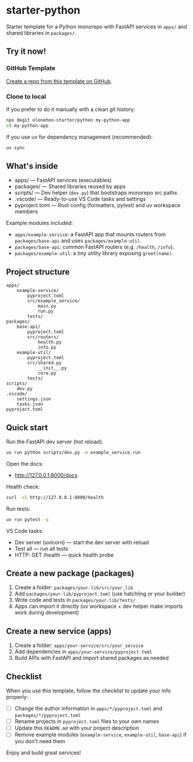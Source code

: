 # starter-python

Starter template for a Python monorepo with FastAPI services in `apps/` and shared libraries in `packages/`.

## Try it now!

### GitHub Template

[Create a repo from this template on GitHub](https://github.com/elonehoo-starter/python/generate).

### Clone to local

If you prefer to do it manually with a clean git history:

```bash
npx degit elonehoo-starter/python my-python-app
cd my-python-app
```

If you use uv for dependency management (recommended):

```bash
uv sync
```

## What's inside

- apps/ — FastAPI services (executables)
- packages/ — Shared libraries reused by apps
- scripts/ — Dev helper (`dev.py`) that bootstraps monorepo src paths
- .vscode/ — Ready-to-use VS Code tasks and settings
- pyproject.toml — Root config (formatters, pytest) and uv workspace members

Example modules included:
- `apps/example-service`: a FastAPI app that mounts routers from `packages/base-api` and uses `packages/example-util`.
- `packages/base-api`: common FastAPI routers (e.g. `/health`, `/info`).
- `packages/example-util`: a tiny utility library exposing `greet(name)`.

## Project structure

```
apps/
	example-service/
		pyproject.toml
		src/example_service/
			main.py
			run.py
		tests/
packages/
	base-api/
		pyproject.toml
		src/routers/
			health.py
			info.py
	example-util/
		pyproject.toml
		src/shared.py
			__init__.py
			core.py
		tests/
scripts/
	dev.py
.vscode/
	settings.json
	tasks.json
pyproject.toml
```

## Quick start

Run the FastAPI dev server (hot reload):

```bash
uv run python scripts/dev.py -m example_service.run
```

Open the docs:

- http://127.0.0.1:8000/docs

Health check:

```bash
curl -sS http://127.0.0.1:8000/health
```

Run tests:

```bash
uv run pytest -q
```

VS Code tasks:

- Dev server (uvicorn) — start the dev server with reload
- Test all — run all tests
- HTTP: GET /health — quick health probe

## Create a new package (packages)

1) Create a folder: `packages/your-lib/src/your_lib`
2) Add `packages/your-lib/pyproject.toml` (use hatchling or your builder)
3) Write code and tests in `packages/your-lib/tests/`
4) Apps can import it directly (uv workspace + dev helper make imports work during development)

## Create a new service (apps)

1) Create a folder: `apps/your-service/src/your_service`
2) Add dependencies in `apps/your-service/pyproject.toml`
3) Build APIs with FastAPI and import shared packages as needed

## Checklist

When you use this template, follow the checklist to update your info properly:

- [ ] Change the author information in `apps/*/pyproject.toml` and `packages/*/pyproject.toml`
- [ ] Rename projects in `pyproject.toml` files to your own names
- [ ] Update this `README.md` with your project description
- [ ] Remove example modules (`example-service`, `example-util`, `base-api`) if you don't need them

Enjoy and build great services!
